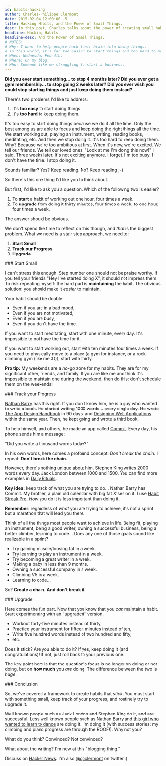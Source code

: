 ```yaml
---
id: habits-hacking
author: Charles-Philippe Clermont
date: 2015-02-04 12:00:00 -5
title: Hacking Habits, and the Power of Small Things.
desc: In this post, Charles talks about the power of creating small habits, tracking them and routinely upgrading them.
headline: Hacking Habits
headline-desc: And the Power of Small Things.
# NOTES:
# Why: I want to help people hack their brain into doing things.
# in this world, it's far too easier to start things and too hard to maintain them.
# When: Wednesday Feb 4th.
# Where: On my blog.
# Who: Someone like me struggling to start a business.
---
```


<strong>
Did you ever start something... to stop 4 months later?
</strong>

<strong>
Did you ever get a gym membership... to stop going 2 weeks later?
</strong>

<strong>
Did you ever wish you could stop starting things and just keep doing
them instead?
</strong>

There's two problems I'd like to address:

1. It's **too easy** to start doing things.
2. It's **too hard** to keep doing them.

It's too easy to start doing things because we do it all the time.
Only the best among us are able to focus and keep doing the right things all the time.
We start working out, playing an instrument, writing, reading books, meditating, etc.
And then we stop doing it.
It's too hard to keep doing them.
Why?
Because we're too ambitious at first.
When it's new, we're excited.
We tell our friends.
We tell our loved ones.
"Look at me I'm doing this now!"
I said.
Three weeks later.
It's not exciting anymore.
I forget.
I'm too busy.
I don't have the time.
I stop doing it.

Sounds familiar? Yes? Keep reading. No? Keep reading ;-)

So there's this one thing I'd like you to think about.

But first, I'd like to ask you a question.
Which of the following two is easier?

1. To **start** a habit of working out one hour, four times a week.
2. To **upgrade** from doing it thirty minutes, four times a week, to one hour, four times a week.

The answer should be obvious.

We don't spend the time to reflect on this though, and *that* is the biggest problem.
What we need is a stair step approach, we need to:

1. **Start Small**
2. **Track our Progress**
3. **Upgrade**

<section>
### Start Small

I can't stress this enough.
Step number one should not be praise worthy.
If you tell your friends "Hey I've started doing X", it should not impress them.
To risk repeating myself: the hard part is **maintaining** the habit.
The obvious solution: you should make it *easier* to maintain.

Your habit should be doable:

* Even if you are in a bad mood,
* Even if you are not motivated,
* Even if you are busy,
* Even if you don't have the time.

If you want to start meditating, start with one minute, every day.
It's impossible to not have the time for it.

If you want to start working out, start with ten minutes four times a week.
If you need to physically move to a place (a gym for instance, or a rock-climbing gym (like me :D)), start with thirty.

**Pro tip:** My weekends are a *no-go* zone for my habits.
They are for my significant other, friends, and family.
If you are like me and think it's impossible to maintain one during the weekend, then do this: don't schedule them on the weekends!
</section>

<section>
### Track your Progress

[Nathan Barry][1] has this right.
If you don't know him, he is a guy who wanted to write a book.
He started writing 1000 words… every single day.
He wrote [The App Design Handbook][adh] in 90 days, and [Designing Web Applications][dwa] within the same year.
Then, he kept going and wrote a third book.

To help himself, and others, he made an app called [Commit][2].
Every day, his phone sends him a message:

"Did you write a thousand words today?"

In his own words, here comes a profound concept: *Don't break the chain.*
I repeat: **Don't break the chain.**

However, there's nothing unique about him.
Stephen King writes 2000 words every day.
Jack London between 1000 and 1500.
You can find more examples in [Daily Rituals][3].

**Key idea:** keep track of what you are trying to do...
Nathan Barry has Commit.
My brother, a plain old calendar with big fat X'ses on it.
I use [Habit Streak Pro][4].
*How* you do it is less important than doing it.

**Remember**: regardless of *what* you are trying to achieve, it's not a sprint but a marathon that will lead you there.

Think of all the things most people want to achieve in life.
Being fit, playing an instrument, being a good writer, owning a successful business, being a better climber, learning to code…
Does any one of those goals sound like realizable in a sprint?

* Try gaining muscle/loosing fat in a week.
* Try learning to play an instrument in a week.
* Try becoming a great writer in a week.
* Making a baby in less than 9 months.
* Owning a successful company in a week.
* Climbing V5 in a week.
* Learning to code…

So?
**Create a chain.**
**And don't break it.**

</section>

[1]: http://nathanbarry.com/
[2]: http://thinklegend.com/commit/
[3]: http://www.masoncurrey.com/
[4]: https://play.google.com/store/apps/details?id=uk.amimetic.habitspro&hl=en
[adh]: http://nathanbarry.com/app-design-handbook/
[dwa]: http://nathanbarry.com/webapps/

<section>
### Upgrade

Here comes the fun part.
Now that you know that you *can* maintain a habit.
Start experimenting with an "upgraded" version.

* Workout forty-five minutes instead of thirty,
* Practice your instrument for fifteen minutes instead of ten,
* Write five hundred words instead of two hundred and fifty,
* etc.

Does it stick?
Are you able to do it?
If yes, keep doing it (and congratulations)!
If not, just roll back to your previous one.

The key point here is that the question's focus is no longer on doing or not doing, but on **how much** you *are* doing.
The difference between the two is *huge*.
</section>

<section>
### Conclusion

So, we've covered a framework to create habits that *stick*.
You must start with something small, keep track of your progress, and routinely try to upgrade it.

Well known people such as Jack London and Stephen King do it, and are successful.
Less well known people such as Nathan Barry and [this girl who wanted to learn to dance][dance] are doing it.
I'm doing it (with success stories: my climbing and piano progress are through the ROOF!).
Why not you?

What do you think?
Convinced?
Not convinced?

What about the writing?  I'm new at this "blogging thing."

Discuss on [Hacker News][hn]. I'm also <a
href="https://twitter.com/cpclermont">@cpclermont</a> on twitter :)
</section>

[dance]: http://www.youtube.com/watch?v=daC2EPUh22w
[hn]: http://news.ycombinator.com/
